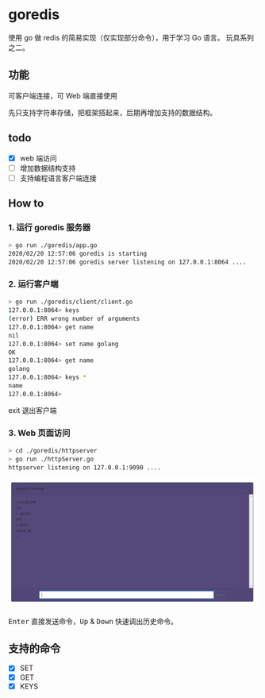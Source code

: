 # goredis 

使用 go 做 redis 的简易实现（仅实现部分命令），用于学习 Go 语言。
玩具系列之二。

## 功能

可客户端连接，可 Web 端直接使用

先只支持字符串存储，把框架搭起来，后期再增加支持的数据结构。

## todo

- [x] web 端访问
- [ ] 增加数据结构支持
- [ ] 支持编程语言客户端连接

## How to

### 1. 运行 goredis 服务器

```sh
> go run ./goredis/app.go
2020/02/20 12:57:06 goredis is starting
2020/02/20 12:57:06 goredis server listening on 127.0.0.1:8064 ....
```

### 2. 运行客户端

```sh
> go run ./goredis/client/client.go
127.0.0.1:8064> keys
(error) ERR wrong number of arguments
127.0.0.1:8064> get name
nil
127.0.0.1:8064> set name golang
OK
127.0.0.1:8064> get name
golang
127.0.0.1:8064> keys *
name
127.0.0.1:8064>  
```
exit 退出客户端

### 3. Web 页面访问

```sh
> cd ./goredis/httpserver
> go run ./httpServer.go
httpserver listening on 127.0.0.1:9090 ....
```
![web 界面示例](./view.jpg)

<kbd>Enter</kbd> 直接发送命令，<kbd>Up</kbd> & <kbd>Down</kbd> 快速调出历史命令。

## 支持的命令

- [x] SET
- [x] GET
- [x] KEYS